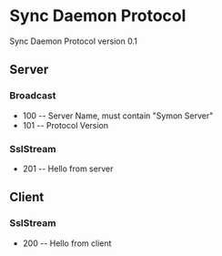 ﻿# Sync Daemon Protocol
Sync Daemon Protocol version 0.1
## Server
### Broadcast

* 100 -- Server Name, must contain "Symon Server"
* 101 -- Protocol Version

### SslStream

* 201 -- Hello from server
	
## Client
### SslStream

* 200 -- Hello from client
